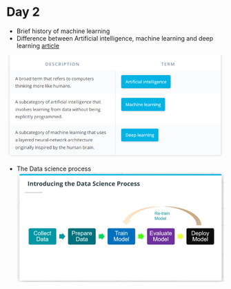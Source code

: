 # Day 2

* Brief history of machine learning
* Difference between Artificial intelligence, machine learning and deep learning [article](https://blogs.nvidia.com/blog/2016/07/29/whats-difference-artificial-intelligence-machine-learning-deep-learning-ai/)

![Screenshot](ud1.PNG)
* The Data science process
![Screenshot](ud2.PNG)

